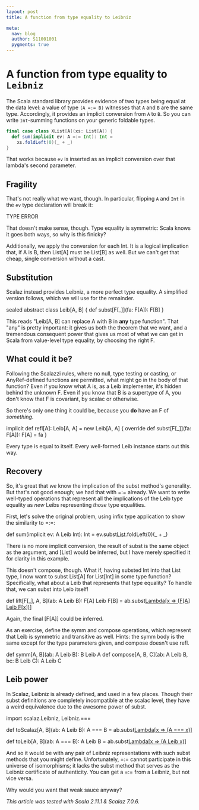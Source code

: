 ```yaml
---
layout: post
title: A function from type equality to Leibniz

meta:
  nav: blog
  author: S11001001
  pygments: true
---
```


A function from type equality to `Leibniz`
==========================================

The Scala standard library provides evidence of two types being equal
at the data level: a value of type `(A =:= B)` witnesses that `A` and
`B` are the same type. Accordingly, it provides an implicit conversion
from `A` to `B`. So you can write `Int`-summing functions on your
generic foldable types.

```scala
final case class XList[A](xs: List[A]) {
  def sum(implicit ev: A =:= Int): Int =
    xs.foldLeft(0)(_ + _)
}
```

That works because `ev` is inserted as an implicit conversion over
that lambda's second parameter.

Fragility
---------

That's not really what we want, though. In particular, flipping `A`
and `Int` in the `ev` type declaration will break it:

TYPE ERROR

That doesn't make sense, though. Type equality is symmetric: Scala
knows it goes both ways, so why is this finicky?

Additionally, we apply the conversion for each Int. It is a logical
implication that, if A is B, then List[A] must be List[B] as well. But
we can't get that cheap, single conversion without a cast.

Substitution
------------

Scalaz instead provides Leibniz, a more perfect type equality. A
simplified version follows, which we will use for the remainder.

sealed abstract class Leib[A, B] {
  def subst[F[_]](fa: F[A]): F[B]
}

This reads "Leib[A, B] can replace A with B in **any** type
function". That "any" is pretty important: it gives us both the
theorem that we want, and a tremendous consequent power that gives us
most of what we can get in Scala from value-level type equality, by
choosing the right F.

What could it be?
-----------------

Following the Scalazzi rules, where no null, type testing or casting,
or AnyRef-defined functions are permitted, what might go in the body
of that function? Even if you know what A is, as a Leib implementer,
it's hidden behind the unknown F. Even if you know that B is a
supertype of A, you don't know that F is covariant, by scalac or
otherwise.

So there's only one thing it could be, because you **do** have an F of
*something*.

implicit def refl[A]: Leib[A, A] = new Leib[A, A] {
  override def subst[F[_]](fa: F[A]): F[A] = fa
}

Every type is equal to itself. Every well-formed Leib instance starts
out this way.

Recovery
--------

So, it's great that *we* know the implication of the subst method's
generality. But that's not good enough; we had that with =:=
already. We want to write well-typed operations that represent all the
implications of the Leib type equality as *new* Leibs representing
*those* type equalities.

First, let's solve the original problem, using infix type application
to show the similarity to =:=:

def sum(implicit ev: A Leib Int): Int =
  ev.subst[List](xs).foldLeft(0)(_ + _)

There is no more implicit conversion, the result of subst is the same
object as the argument, and [List] would be inferred, but I have
merely specified it for clarity in this example.

This doesn't compose, though. What if, having substed Int into that
List type, I now want to subst List[A] for List[Int] in some type
function? Specifically, what about a Leib that represents that type
equality? To handle that, we can subst into Leib itself!

def lift[F[_], A, B](ab: A Leib B): F[A] Leib F[B] =
  ab.subst[Lambda[x => (F[A] Leib F[x])]](Leib.refl[F[A]])

Again, the final [F[A]] could be inferred.

As an exercise, define the symm and compose operations, which
represent that Leib is symmetric and transitive as well. Hints: the
symm body is the same except for the type parameters given, and
compose doesn't use refl.

def symm[A, B](ab: A Leib B): B Leib A
def compose[A, B, C](ab: A Leib B, bc: B Leib C): A Leib C

Leib power
----------

In Scalaz, Leibniz is already defined, and used in a few
places. Though their subst definitions are completely incompatible at
the scalac level, they have a weird equivalence due to the awesome
power of subst.

import scalaz.Leibniz, Leibniz.===

def toScalaz[A, B](ab: A Leib B): A === B =
  ab.subst[Lambda[x => (A === x)]](Leibniz.refl)

def toLeib[A, B](ab: A === B): A Leib B =
  ab.subst[Lambda[x => (A Leib x)]](Leib.refl)

And so it would be with any pair of Leibniz representations with such
subst methods that you might define. Unfortunately, =:= cannot
participate in this universe of isomorphisms; it lacks the subst
method that serves as the Leibniz certificate of authenticity. You can
get a =:= from a Leibniz, but not vice versa.

Why would you want that weak sauce anyway?

*This article was tested with Scala 2.11.1 & Scalaz 7.0.6.*
